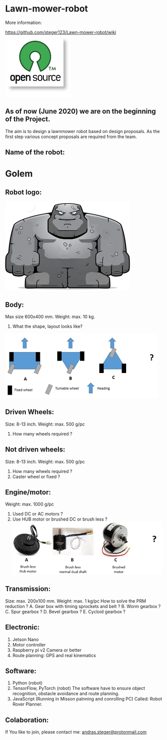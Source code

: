 # Lawn-mower-robot
More information:

https://github.com/steger123/Lawn-mower-robot/wiki
![alt text](https://github.com/steger123/Lawn-mower-robot/blob/master/pics/openLogo.png)

## As of now (June 2020) we are on the beginning of the Project.

The aim is to design a lawnmower robot based on design proposals.
As the first step various concept proposals are required from the team.

## Name of the robot:
# Golem

## Robot logo:
![alt text](https://github.com/steger123/Lawn-mower-robot/blob/master/pics/Golem_n.png)

## Body:
Max size 600x400 mm. Weight: max. 10 kg.
1. What the shape, layout looks like?

![alt text](https://github.com/steger123/Lawn-mower-robot/blob/master/pics/concept_body.jpg)

## Driven Wheels:
Size: 8-13 inch. Weight: max. 500 g/pc
1.	How many wheels required ?

## Not driven wheels:
Size: 8-13 inch. Weight: max. 500 g/pc
1.	How many wheels required ?
2.	Caster wheel or fixed ?

## Engine/motor:
Weight: max. 1000 g/pc
1. Used DC or AC motors ?
2. Use HUB motor or brushed DC or brush less ?
![alt text](https://github.com/steger123/Lawn-mower-robot/blob/master/pics/concept_motor.jpg)

## Transmission:
Size: max. 200x100 mm. Weight: max. 1 kg/pc
How to solve the PRM reduction ?
A.  Gear box with timing sprockets and belt ?
B.  Worm gearbox ?
C.  Spur gearbox ?
D.  Bevel gearbox ?
E.  Cycloid gearbox ?

## Electronic:
1.  Jetson Nano
2.  Motor controller
2.  Raspberry pi v2 Camera or better
3.  Route planning: GPS and real kinematics

## Software:
1. Python (robot)
2. TensorFlow, PyTorch (robot)
The software have to ensure object recognition, obstacle avoidance and route planning.
3. JavaScript (Running in Misson palnning and conrolling PC) Called: Robot Rover Planner.

## Colaboration:
If You like to join, please contact me:
andras.steger@protonmail.com
